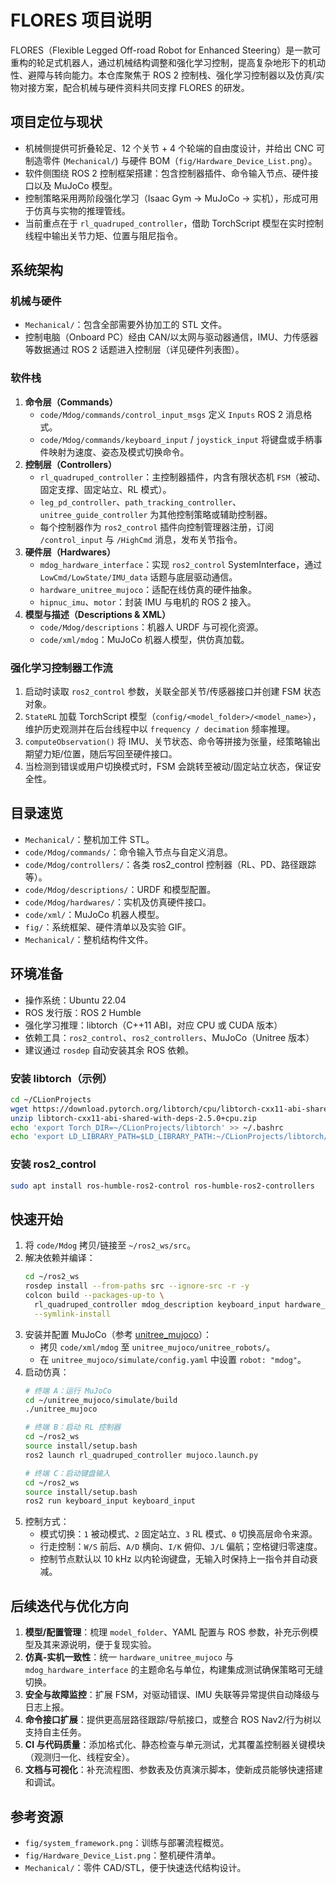 # FLORES 项目说明

FLORES（Flexible Legged Off-road Robot for Enhanced Steering）是一款可重构的轮足式机器人，通过机械结构调整和强化学习控制，提高复杂地形下的机动性、避障与转向能力。本仓库聚焦于 ROS 2 控制栈、强化学习控制器以及仿真/实物对接方案，配合机械与硬件资料共同支撑 FLORES 的研发。

## 项目定位与现状
- 机械侧提供可折叠轮足、12 个关节 + 4 个轮端的自由度设计，并给出 CNC 可制造零件 (`Mechanical/`) 与硬件 BOM（`fig/Hardware_Device_List.png`）。
- 软件侧围绕 ROS 2 控制框架搭建：包含控制器插件、命令输入节点、硬件接口以及 MuJoCo 模型。
- 控制策略采用两阶段强化学习（Isaac Gym → MuJoCo → 实机），形成可用于仿真与实物的推理管线。
- 当前重点在于 `rl_quadruped_controller`，借助 TorchScript 模型在实时控制线程中输出关节力矩、位置与阻尼指令。

## 系统架构
### 机械与硬件
- `Mechanical/`：包含全部需要外协加工的 STL 文件。
- 控制电脑（Onboard PC）经由 CAN/以太网与驱动器通信，IMU、力传感器等数据通过 ROS 2 话题进入控制层（详见硬件列表图）。

### 软件栈
1. **命令层（Commands）**  
   - `code/Mdog/commands/control_input_msgs` 定义 `Inputs` ROS 2 消息格式。  
   - `code/Mdog/commands/keyboard_input` / `joystick_input` 将键盘或手柄事件映射为速度、姿态及模式切换命令。
2. **控制层（Controllers）**  
   - `rl_quadruped_controller`：主控制器插件，内含有限状态机 `FSM`（被动、固定支撑、固定站立、RL 模式）。  
   - `leg_pd_controller`、`path_tracking_controller`、`unitree_guide_controller` 为其他控制策略或辅助控制器。  
   - 每个控制器作为 `ros2_control` 插件向控制管理器注册，订阅 `/control_input` 与 `/HighCmd` 消息，发布关节指令。
3. **硬件层（Hardwares）**  
   - `mdog_hardware_interface`：实现 `ros2_control` SystemInterface，通过 `LowCmd/LowState/IMU_data` 话题与底层驱动通信。  
   - `hardware_unitree_mujoco`：适配在线仿真的硬件抽象。  
   - `hipnuc_imu`、`motor`：封装 IMU 与电机的 ROS 2 接入。
4. **模型与描述（Descriptions & XML）**  
   - `code/Mdog/descriptions`：机器人 URDF 与可视化资源。  
   - `code/xml/mdog`：MuJoCo 机器人模型，供仿真加载。

### 强化学习控制器工作流
1. 启动时读取 `ros2_control` 参数，关联全部关节/传感器接口并创建 FSM 状态对象。  
2. `StateRL` 加载 TorchScript 模型（`config/<model_folder>/<model_name>`），维护历史观测并在后台线程中以 `frequency / decimation` 频率推理。  
3. `computeObservation()` 将 IMU、关节状态、命令等拼接为张量，经策略输出期望力矩/位置，随后写回至硬件接口。  
4. 当检测到错误或用户切换模式时，FSM 会跳转至被动/固定站立状态，保证安全性。

## 目录速览
- `Mechanical/`：整机加工件 STL。  
- `code/Mdog/commands/`：命令输入节点与自定义消息。  
- `code/Mdog/controllers/`：各类 ros2_control 控制器（RL、PD、路径跟踪等）。  
- `code/Mdog/descriptions/`：URDF 和模型配置。  
- `code/Mdog/hardwares/`：实机及仿真硬件接口。  
- `code/xml/`：MuJoCo 机器人模型。  
- `fig/`：系统框架、硬件清单以及实验 GIF。  
- `Mechanical/`：整机结构件文件。

## 环境准备
- 操作系统：Ubuntu 22.04  
- ROS 发行版：ROS 2 Humble  
- 强化学习推理：libtorch（C++11 ABI，对应 CPU 或 CUDA 版本）  
- 依赖工具：`ros2_control`、`ros2_controllers`、MuJoCo（Unitree 版本）  
- 建议通过 `rosdep` 自动安装其余 ROS 依赖。

### 安装 libtorch（示例）
```bash
cd ~/CLionProjects
wget https://download.pytorch.org/libtorch/cpu/libtorch-cxx11-abi-shared-with-deps-2.5.0%2Bcpu.zip
unzip libtorch-cxx11-abi-shared-with-deps-2.5.0+cpu.zip
echo 'export Torch_DIR=~/CLionProjects/libtorch' >> ~/.bashrc
echo 'export LD_LIBRARY_PATH=$LD_LIBRARY_PATH:~/CLionProjects/libtorch/lib' >> ~/.bashrc
```

### 安装 ros2_control
```bash
sudo apt install ros-humble-ros2-control ros-humble-ros2-controllers
```

## 快速开始
1. 将 `code/Mdog` 拷贝/链接至 `~/ros2_ws/src`。  
2. 解决依赖并编译：
   ```bash
   cd ~/ros2_ws
   rosdep install --from-paths src --ignore-src -r -y
   colcon build --packages-up-to \
     rl_quadruped_controller mdog_description keyboard_input hardware_unitree_mujoco \
     --symlink-install
   ```
3. 安装并配置 MuJoCo（参考 [unitree_mujoco](https://github.com/unitreerobotics/unitree_mujoco)）：  
   - 拷贝 `code/xml/mdog` 至 `unitree_mujoco/unitree_robots/`。  
   - 在 `unitree_mujoco/simulate/config.yaml` 中设置 `robot: "mdog"`。
4. 启动仿真：
   ```bash
   # 终端 A：运行 MuJoCo
   cd ~/unitree_mujoco/simulate/build
   ./unitree_mujoco

   # 终端 B：启动 RL 控制器
   cd ~/ros2_ws
   source install/setup.bash
   ros2 launch rl_quadruped_controller mujoco.launch.py

   # 终端 C：启动键盘输入
   cd ~/ros2_ws
   source install/setup.bash
   ros2 run keyboard_input keyboard_input
   ```
5. 控制方式：  
   - 模式切换：`1` 被动模式、`2` 固定站立、`3` RL 模式、`0` 切换高层命令来源。  
   - 行走控制：`W/S` 前后、`A/D` 横向、`I/K` 俯仰、`J/L` 偏航；空格键归零速度。  
   - 控制节点默认以 10 kHz 以内轮询键盘，无输入时保持上一指令并自动衰减。

## 后续迭代与优化方向
1. **模型/配置管理**：梳理 `model_folder`、YAML 配置与 ROS 参数，补充示例模型及其来源说明，便于复现实验。  
2. **仿真-实机一致性**：统一 `hardware_unitree_mujoco` 与 `mdog_hardware_interface` 的主题命名与单位，构建集成测试确保策略可无缝切换。  
3. **安全与故障监控**：扩展 FSM，对驱动错误、IMU 失联等异常提供自动降级与日志上报。  
4. **命令接口扩展**：提供更高层路径跟踪/导航接口，或整合 ROS Nav2/行为树以支持自主任务。  
5. **CI 与代码质量**：添加格式化、静态检查与单元测试，尤其覆盖控制器关键模块（观测归一化、线程安全）。  
6. **文档与可视化**：补充流程图、参数表及仿真演示脚本，使新成员能够快速搭建和调试。

## 参考资源
- `fig/system_framework.png`：训练与部署流程概览。  
- `fig/Hardware_Device_List.png`：整机硬件清单。  
- `Mechanical/`：零件 CAD/STL，便于快速迭代结构设计。  

